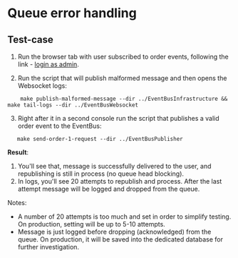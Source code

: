 # Queue error handling

## Test-case

1. Run the browser tab with user subscribed to order events, following the link -
[login as admin](http://127.0.0.1:3002/?admin).

2. Run the script that will publish malformed message and then opens the Websocket logs:
```
    make publish-malformed-message --dir ../EventBusInfrastructure && make tail-logs --dir ../EventBusWebsocket
```

3. Right after it in a second console run the script that publishes a valid order event to the EventBus:
```
   make send-order-1-request --dir ../EventBusPublisher
```

**Result**: 
1. You'll see that, message is successfully delivered to the user, and republishing is still in process (no queue head blocking).
2. In logs, you'll see 20 attempts to republish and process. After the last attempt message will be logged and dropped from the queue.
   
Notes:
* A number of 20 attempts is too much and set in order to simplify testing. On production, setting will be up to 5-10 attempts.
* Message is just logged before dropping (acknowledged) from the queue. On production, it will be saved into 
the dedicated database for further investigation. 
